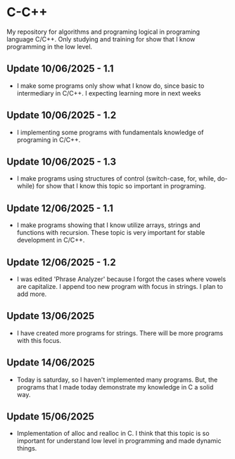# C-C++

My repository for algorithms and programing logical in programing language C/C++. Only studying and training for show that I know programming in the low level.

## Update 10/06/2025 - 1.1

- I make some programs only show what I know do, since basic to intermediary in C/C++. I expecting learning more in next weeks

## Update 10/06/2025 - 1.2

- I implementing some programs with fundamentals knowledge of programing in C/C++.

## Update 10/06/2025 - 1.3

- I make programs using structures of control (switch-case, for, while, do-while) for show that I know this topic so important in programing.

## Update 12/06/2025 - 1.1

- I make programs showing that I know utilize arrays, strings and functions with recursion. These topic is very important for stable development in C/C++.

## Update 12/06/2025 - 1.2

- I was edited 'Phrase Analyzer' because I forgot the cases where vowels are capitalize. I append too new program with focus in strings. I plan to add more.

## Update 13/06/2025

- I have created more programs for strings. There will be more programs with this focus.

## Update 14/06/2025

- Today is saturday, so I haven't implemented many programs. But, the programs that I made today demonstrate my knowledge in C a solid way.

## Update 15/06/2025

- Implementation of alloc and realloc in C. I think that this topic is so important for understand low level in programming and made dynamic things.